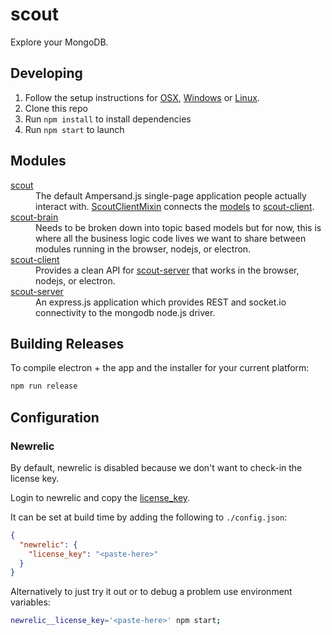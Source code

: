 # scout

Explore your MongoDB.

## Developing

1. Follow the setup instructions for [OSX][setup-osx], [Windows][setup-windows] or [Linux][setup-linux].
2. Clone this repo
3. Run `npm install` to install dependencies
4. Run `npm start` to launch

## Modules

<dl>
  <dt><a href="https://github.com/10gen/scout">scout</a></dt>
  <dd>
    The default Ampersand.js single-page application people actually interact with.
    <a href="https://github.com/10gen/scout/blob/dev/src/models/scout-client-mixin.js">ScoutClientMixin</a>
    connects the <a href="https://github.com/10gen/scout/tree/dev/src/models">models</a> to
    <a href="https://github.com/mongodb-js/scout-client">scout-client</a>.
  </dd>
    <dt><a href="https://github.com/mongodb-js/scout-brain">scout-brain</a></dt>
  <dd>
    Needs to be broken down into topic based models but for now, this is where
    all the business logic code lives we want to share between modules running
    in the browser, nodejs, or electron.
  </dd>
  <dt><a href="https://github.com/mongodb-js/scout-client">scout-client</a></dt>
  <dd>
    Provides a clean API for <a href="https://github.com/mongodb-js/scout-server">scout-server</a>
    that works in the browser, nodejs, or electron.
  </dd>
  <dt><a href="https://github.com/mongodb-js/scout-server">scout-server</a></dt>
  <dd>
    An express.js application which provides REST and socket.io connectivity
    to the mongodb node.js driver.
  </dd>
</dl>

## Building Releases

To compile electron + the app and the installer for your current platform:

```bash
npm run release
```

## Configuration

### Newrelic

By default, newrelic is disabled because we don't want to check-in the license key.

Login to newrelic and copy the [license_key](https://rpm.newrelic.com/accounts/933509).

It can be set at build time by adding the following to `./config.json`:

```json
{
  "newrelic": {
    "license_key": "<paste-here>"
  }
}
```

Alternatively to just try it out or to debug a problem use environment variables:

```bash
newrelic__license_key='<paste-here>' npm start;
```

[setup-osx]: https://github.com/mongodb-js/mongodb-js/blob/master/docs/setup.md#osx-setup
[setup-windows]: https://github.com/mongodb-js/mongodb-js/blob/master/docs/setup.md#windows-setup
[setup-linux]: https://github.com/mongodb-js/mongodb-js/blob/master/docs/setup.md#linux-setup
